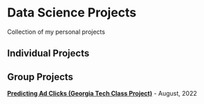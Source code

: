 # Data Science Projects
Collection of my personal projects

## Individual Projects



## Group Projects

**[Predicting Ad Clicks (Georgia Tech Class Project)](https://github.com/ebo6/Data-Science-Projects/blob/main/Team%209%20MGT%206203%20Final%20Report%20Write-Up%20(1).pdf)** - August, 2022

